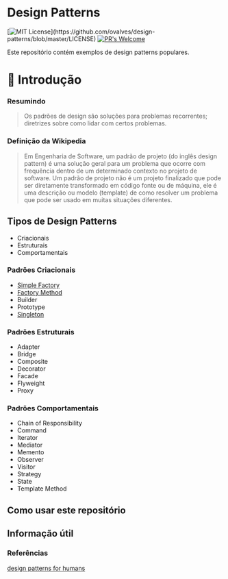 # Design Patterns

[![MIT License](https://img.shields.io/apm/l/atomic-design-ui.svg?)](https://github.com/ovalves/design-patterns/blob/master/LICENSE)
[![PR's Welcome](https://img.shields.io/badge/PRs-welcome-brightgreen.svg?style=flat)](http://makeapullrequest.com)

Este repositório contém exemplos de design patterns populares.

🚀 Introdução
=================

### Resumindo
> Os padrões de design são soluções para problemas recorrentes; diretrizes sobre como lidar com certos problemas.

### Definição da Wikipedia

> Em Engenharia de Software, um padrão de projeto (do inglês design pattern) é uma solução geral para um problema que ocorre com frequência dentro de um determinado contexto no projeto de software. Um padrão de projeto não é um projeto finalizado que pode ser diretamente transformado em código fonte ou de máquina, ele é uma descrição ou modelo (template) de como resolver um problema que pode ser usado em muitas situações diferentes.

Tipos de Design Patterns
-----------------

* Criacionais
* Estruturais
* Comportamentais

### Padrões Criacionais
* [Simple Factory](src/creational/SimpleFactory/README.md)
* [Factory Method](src/creational/FactoryMethod/README.md)
* Builder
* Prototype
* [Singleton](src/creational/Singleton/README.md)

### Padrões Estruturais
* Adapter
* Bridge
* Composite
* Decorator
* Facade
* Flyweight
* Proxy

### Padrões Comportamentais
* Chain of Responsibility
* Command
* Iterator
* Mediator
* Memento
* Observer
* Visitor
* Strategy
* State
* Template Method

## Como usar este repositório

## Informação útil

### Referências

[design patterns for humans](https://github.com/kamranahmedse/design-patterns-for-humans)
